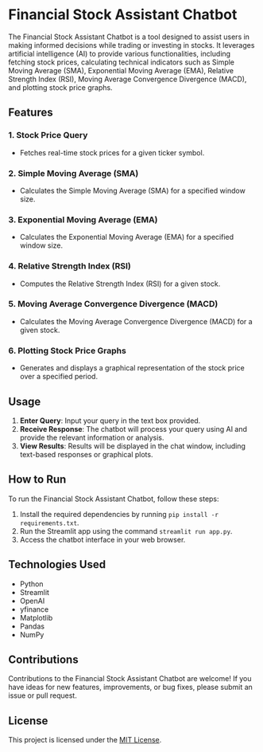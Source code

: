 
# Financial Stock Assistant Chatbot

The Financial Stock Assistant Chatbot is a tool designed to assist users in making informed decisions while trading or investing in stocks. It leverages artificial intelligence (AI) to provide various functionalities, including fetching stock prices, calculating technical indicators such as Simple Moving Average (SMA), Exponential Moving Average (EMA), Relative Strength Index (RSI), Moving Average Convergence Divergence (MACD), and plotting stock price graphs.

## Features

### 1. Stock Price Query
- Fetches real-time stock prices for a given ticker symbol.

### 2. Simple Moving Average (SMA)
- Calculates the Simple Moving Average (SMA) for a specified window size.

### 3. Exponential Moving Average (EMA)
- Calculates the Exponential Moving Average (EMA) for a specified window size.

### 4. Relative Strength Index (RSI)
- Computes the Relative Strength Index (RSI) for a given stock.

### 5. Moving Average Convergence Divergence (MACD)
- Calculates the Moving Average Convergence Divergence (MACD) for a given stock.

### 6. Plotting Stock Price Graphs
- Generates and displays a graphical representation of the stock price over a specified period.

## Usage

1. **Enter Query**: Input your query in the text box provided.
2. **Receive Response**: The chatbot will process your query using AI and provide the relevant information or analysis.
3. **View Results**: Results will be displayed in the chat window, including text-based responses or graphical plots.

## How to Run

To run the Financial Stock Assistant Chatbot, follow these steps:

1. Install the required dependencies by running `pip install -r requirements.txt`.
2. Run the Streamlit app using the command `streamlit run app.py`.
3. Access the chatbot interface in your web browser.

## Technologies Used

- Python
- Streamlit
- OpenAI
- yfinance
- Matplotlib
- Pandas
- NumPy

## Contributions

Contributions to the Financial Stock Assistant Chatbot are welcome! If you have ideas for new features, improvements, or bug fixes, please submit an issue or pull request.

## License

This project is licensed under the [MIT License](LICENSE).
